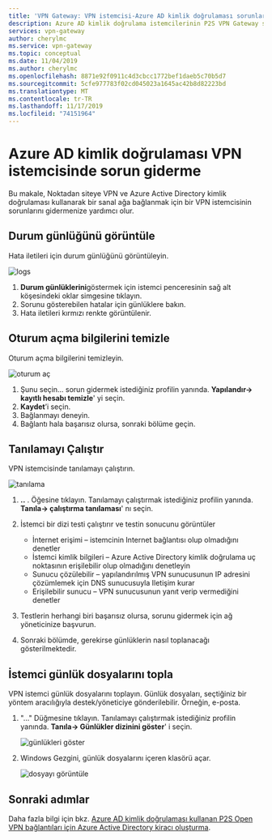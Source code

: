 ```yaml
---
title: 'VPN Gateway: VPN istemcisi-Azure AD kimlik doğrulaması sorunlarını giderme'
description: Azure AD kimlik doğrulama istemcilerinin P2S VPN Gateway sorunlarını giderme
services: vpn-gateway
author: cherylmc
ms.service: vpn-gateway
ms.topic: conceptual
ms.date: 11/04/2019
ms.author: cherylmc
ms.openlocfilehash: 8871e92f0911c4d3cbcc1772bef1daeb5c70b5d7
ms.sourcegitcommit: 5cfe977783f02cd045023a1645ac42b8d82223bd
ms.translationtype: MT
ms.contentlocale: tr-TR
ms.lasthandoff: 11/17/2019
ms.locfileid: "74151964"
---
```

# <a name="troubleshoot-an-azure-ad-authentication-vpn-client"></a>Azure AD kimlik doğrulaması VPN istemcisinde sorun giderme

Bu makale, Noktadan siteye VPN ve Azure Active Directory kimlik doğrulaması kullanarak bir sanal ağa bağlanmak için bir VPN istemcisinin sorunlarını gidermenize yardımcı olur.

## <a name="status"></a>Durum günlüğünü görüntüle

Hata iletileri için durum günlüğünü görüntüleyin.

![logs](./media/troubleshoot-ad-vpn-client/1.png)

1. **Durum günlüklerini**göstermek için istemci penceresinin sağ alt köşesindeki oklar simgesine tıklayın.
2. Sorunu gösterebilen hatalar için günlüklere bakın.
3. Hata iletileri kırmızı renkte görüntülenir.

## <a name="clear"></a>Oturum açma bilgilerini temizle

Oturum açma bilgilerini temizleyin.

![oturum aç](./media/troubleshoot-ad-vpn-client/2.png)

1. Şunu seçin... sorun gidermek istediğiniz profilin yanında. **Yapılandır-> kayıtlı hesabı temizle**' yi seçin.
2. **Kaydet**’i seçin.
3. Bağlanmayı deneyin.
4. Bağlantı hala başarısız olursa, sonraki bölüme geçin.

## <a name="diagnostics"></a>Tanılamayı Çalıştır

VPN istemcisinde tanılamayı çalıştırın.

![tanılama](./media/troubleshoot-ad-vpn-client/3.png)

1. **..** . Öğesine tıklayın. Tanılamayı çalıştırmak istediğiniz profilin yanında. **Tanıla-> çalıştırma tanılaması**' nı seçin.
2. İstemci bir dizi testi çalıştırır ve testin sonucunu görüntüler

   * İnternet erişimi – istemcinin Internet bağlantısı olup olmadığını denetler
   * İstemci kimlik bilgileri – Azure Active Directory kimlik doğrulama uç noktasının erişilebilir olup olmadığını denetleyin
   * Sunucu çözülebilir – yapılandırılmış VPN sunucusunun IP adresini çözümlemek için DNS sunucusuyla Iletişim kurar
   * Erişilebilir sunucu – VPN sunucusunun yanıt verip vermediğini denetler
3. Testlerin herhangi biri başarısız olursa, sorunu gidermek için ağ yöneticinize başvurun.
4. Sonraki bölümde, gerekirse günlüklerin nasıl toplanacağı gösterilmektedir.

## <a name="logfiles"></a>İstemci günlük dosyalarını topla

VPN istemci günlük dosyalarını toplayın. Günlük dosyaları, seçtiğiniz bir yöntem aracılığıyla destek/yöneticiye gönderilebilir. Örneğin, e-posta.

1. "..." Düğmesine tıklayın. Tanılamayı çalıştırmak istediğiniz profilin yanında. **Tanıla-> Günlükler dizinini göster**' i seçin.

   ![günlükleri göster](./media/troubleshoot-ad-vpn-client/4.png)
2. Windows Gezgini, günlük dosyalarını içeren klasörü açar.

   ![dosyayı görüntüle](./media/troubleshoot-ad-vpn-client/5.png)

## <a name="next-steps"></a>Sonraki adımlar

Daha fazla bilgi için bkz. [Azure AD kimlik doğrulaması kullanan P2S Open VPN bağlantıları için Azure Active Directory kiracı oluşturma](openvpn-azure-ad-tenant.md).